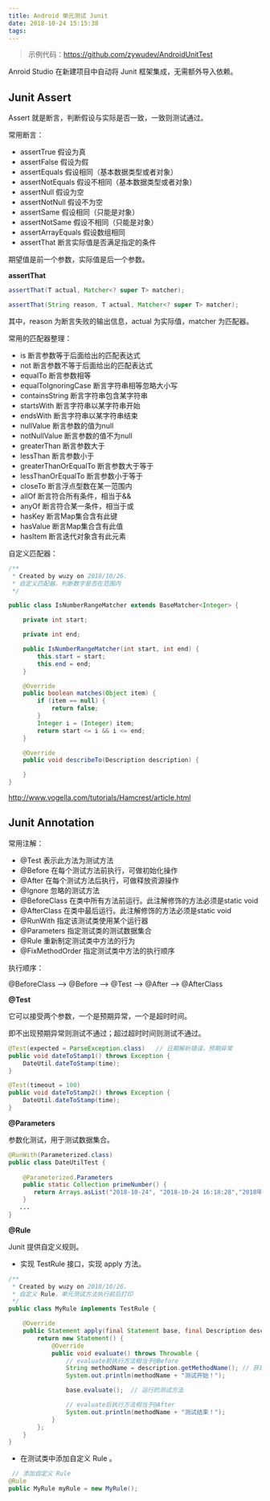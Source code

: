 ```yaml
---
title: Android 单元测试 Junit 
date: 2018-10-24 15:15:38
tags:
---
```


> 示例代码：https://github.com/zywudev/AndroidUnitTest

Anroid Studio 在新建项目中自动将 Junit 框架集成，无需额外导入依赖。

## Junit Assert

Assert 就是断言，判断假设与实际是否一致，一致则测试通过。

常用断言：

- assertTrue                                  假设为真
- assertFalse                                 假设为假
- assertEquals                              假设相同（基本数据类型或者对象）
- assertNotEquals                       假设不相同（基本数据类型或者对象）
- assertNull                                  假设为空
- assertNotNull                           假设不为空
- assertSame                               假设相同（只能是对象）
- assertNotSame                        假设不相同（只能是对象）
- assertArrayEquals                   假设数组相同
- assertThat                                断言实际值是否满足指定的条件

期望值是前一个参数，实际值是后一个参数。

**assertThat**

```java
assertThat(T actual, Matcher<? super T> matcher);

assertThat(String reason, T actual, Matcher<? super T> matcher); 
```

其中，reason 为断言失败的输出信息，actual 为实际值，matcher 为匹配器。

常用的匹配器整理：

- is	断言参数等于后面给出的匹配表达式	
- not	断言参数不等于后面给出的匹配表达式	
-  equalTo	断言参数相等	
-  equalToIgnoringCase	断言字符串相等忽略大小写
- containsString	断言字符串包含某字符串	
- startsWith	断言字符串以某字符串开始
- endsWith	断言字符串以某字符串结束
- nullValue	断言参数的值为null
- notNullValue	断言参数的值不为null	
- greaterThan	断言参数大于	
- lessThan	断言参数小于
- greaterThanOrEqualTo	断言参数大于等于
- lessThanOrEqualTo	断言参数小于等于
- closeTo	断言浮点型数在某一范围内
- allOf	断言符合所有条件，相当于&&	
- anyOf	断言符合某一条件，相当于或
- hasKey	断言Map集合含有此键	
- hasValue	断言Map集合含有此值	
- hasItem	断言迭代对象含有此元素

自定义匹配器：

```java
/**
 * Created by wuzy on 2018/10/26.
 * 自定义匹配器，判断数字是否在范围内
 */

public class IsNumberRangeMatcher extends BaseMatcher<Integer> {

    private int start;

    private int end;

    public IsNumberRangeMatcher(int start, int end) {
        this.start = start;
        this.end = end;
    }

    @Override
    public boolean matches(Object item) {
        if (item == null) {
            return false;
        }
        Integer i = (Integer) item;
        return start <= i && i <= end;
    }

    @Override
    public void describeTo(Description description) {

    }
}

```

http://www.vogella.com/tutorials/Hamcrest/article.html

## Junit Annotation

常用注解：

- @Test	表示此方法为测试方法
- @Before	在每个测试方法前执行，可做初始化操作
-  @After	在每个测试方法后执行，可做释放资源操作
- @Ignore	忽略的测试方法
- @BeforeClass	在类中所有方法前运行。此注解修饰的方法必须是static void
- @AfterClass	在类中最后运行。此注解修饰的方法必须是static void
- @RunWith	指定该测试类使用某个运行器
- @Parameters	指定测试类的测试数据集合
- @Rule	重新制定测试类中方法的行为
- @FixMethodOrder	指定测试类中方法的执行顺序

执行顺序：

@BeforeClass –> @Before –> @Test –> @After –> @AfterClass

**@Test**

它可以接受两个参数，一个是预期异常，一个是超时时间。

即不出现预期异常则测试不通过；超过超时时间则测试不通过。

```java
@Test(expected = ParseException.class)   // 日期解析错误，预期异常
public void dateToStamp1() throws Exception {
    DateUtil.dateToStamp(time);
}

@Test(timeout = 100)
public void dateToStamp2() throws Exception {
    DateUtil.dateToStamp(time);
}
```

**@Parameters**

参数化测试，用于测试数据集合。

```java
@RunWith(Parameterized.class)
public class DateUtilTest {
   
    @Parameterized.Parameters
    public static Collection primeNumber() {
       return Arrays.asList("2018-10-24", "2018-10-24 16:18:28","2018年10月24日 16点18分28秒");
    }
   ...
}
```

**@Rule**

Junit 提供自定义规则。

- 实现 TestRule 接口，实现 apply 方法。

```java
/**
 * Created by wuzy on 2018/10/26.
 * 自定义 Rule，单元测试方法执行前后打印
 */
public class MyRule implements TestRule {

    @Override
    public Statement apply(final Statement base, final Description description) {
        return new Statement() {
            @Override
            public void evaluate() throws Throwable {
                // evaluate前执行方法相当于@Before
                String methodName = description.getMethodName(); // 获取测试方法的名字
                System.out.println(methodName + "测试开始！");

                base.evaluate();  // 运行的测试方法

                // evaluate后执行方法相当于@After
                System.out.println(methodName + "测试结束！");
            }
        };
    }
}
```

- 在测试类中添加自定义 Rule 。

```java
 // 添加自定义 Rule
@Rule
public MyRule myRule = new MyRule();
```

